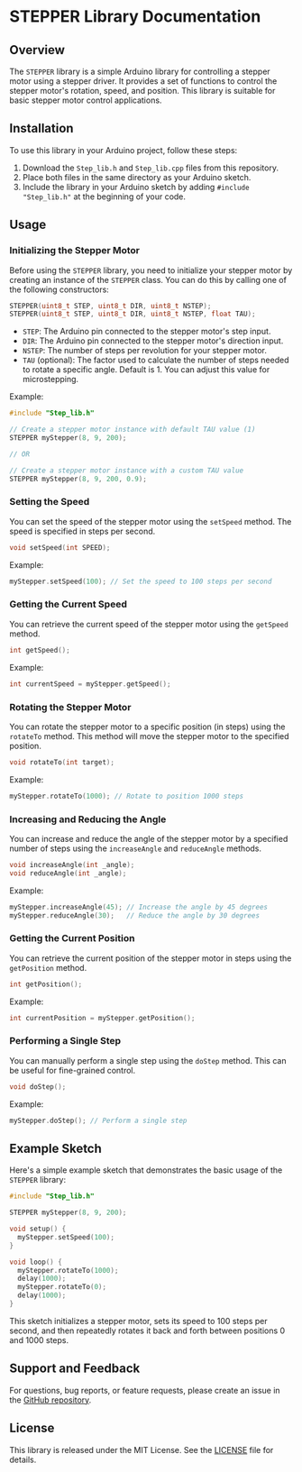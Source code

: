 # STEPPER Library Documentation

## Overview

The `STEPPER` library is a simple Arduino library for controlling a stepper motor using a stepper driver. It provides a set of functions to control the stepper motor's rotation, speed, and position. This library is suitable for basic stepper motor control applications.

## Installation

To use this library in your Arduino project, follow these steps:

1. Download the `Step_lib.h` and `Step_lib.cpp` files from this repository.
2. Place both files in the same directory as your Arduino sketch.
3. Include the library in your Arduino sketch by adding `#include "Step_lib.h"` at the beginning of your code.

## Usage

### Initializing the Stepper Motor

Before using the `STEPPER` library, you need to initialize your stepper motor by creating an instance of the `STEPPER` class. You can do this by calling one of the following constructors:

```cpp
STEPPER(uint8_t STEP, uint8_t DIR, uint8_t NSTEP);
STEPPER(uint8_t STEP, uint8_t DIR, uint8_t NSTEP, float TAU);
```

- `STEP`: The Arduino pin connected to the stepper motor's step input.
- `DIR`: The Arduino pin connected to the stepper motor's direction input.
- `NSTEP`: The number of steps per revolution for your stepper motor.
- `TAU` (optional): The factor used to calculate the number of steps needed to rotate a specific angle. Default is 1. You can adjust this value for microstepping.

Example:

```cpp
#include "Step_lib.h"

// Create a stepper motor instance with default TAU value (1)
STEPPER myStepper(8, 9, 200);

// OR

// Create a stepper motor instance with a custom TAU value
STEPPER myStepper(8, 9, 200, 0.9);
```

### Setting the Speed

You can set the speed of the stepper motor using the `setSpeed` method. The speed is specified in steps per second.

```cpp
void setSpeed(int SPEED);
```

Example:

```cpp
myStepper.setSpeed(100); // Set the speed to 100 steps per second
```

### Getting the Current Speed

You can retrieve the current speed of the stepper motor using the `getSpeed` method.

```cpp
int getSpeed();
```

Example:

```cpp
int currentSpeed = myStepper.getSpeed();
```

### Rotating the Stepper Motor

You can rotate the stepper motor to a specific position (in steps) using the `rotateTo` method. This method will move the stepper motor to the specified position.

```cpp
void rotateTo(int target);
```

Example:

```cpp
myStepper.rotateTo(1000); // Rotate to position 1000 steps
```

### Increasing and Reducing the Angle

You can increase and reduce the angle of the stepper motor by a specified number of steps using the `increaseAngle` and `reduceAngle` methods.

```cpp
void increaseAngle(int _angle);
void reduceAngle(int _angle);
```

Example:

```cpp
myStepper.increaseAngle(45); // Increase the angle by 45 degrees
myStepper.reduceAngle(30);   // Reduce the angle by 30 degrees
```

### Getting the Current Position

You can retrieve the current position of the stepper motor in steps using the `getPosition` method.

```cpp
int getPosition();
```

Example:

```cpp
int currentPosition = myStepper.getPosition();
```

### Performing a Single Step

You can manually perform a single step using the `doStep` method. This can be useful for fine-grained control.

```cpp
void doStep();
```

Example:

```cpp
myStepper.doStep(); // Perform a single step
```

## Example Sketch

Here's a simple example sketch that demonstrates the basic usage of the `STEPPER` library:

```cpp
#include "Step_lib.h"

STEPPER myStepper(8, 9, 200);

void setup() {
  myStepper.setSpeed(100);
}

void loop() {
  myStepper.rotateTo(1000);
  delay(1000);
  myStepper.rotateTo(0);
  delay(1000);
}
```

This sketch initializes a stepper motor, sets its speed to 100 steps per second, and then repeatedly rotates it back and forth between positions 0 and 1000 steps.

## Support and Feedback

For questions, bug reports, or feature requests, please create an issue in the [GitHub repository](https://github.com/VittoRose/SimpleStepper).

## License

This library is released under the MIT License. See the [LICENSE](LICENSE) file for details.